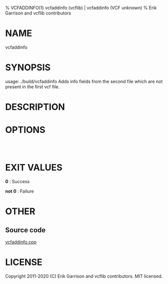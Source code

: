% VCFADDINFO(1) vcfaddinfo (vcflib) | vcfaddinfo (VCF unknown)
% Erik Garrison and vcflib contributors

# NAME

vcfaddinfo

# SYNOPSIS

usage: ./build/vcfaddinfo <vcf file> <vcf file> Adds info fields from the second file which are not present in the first vcf file.

# DESCRIPTION



# OPTIONS

```



```



# EXIT VALUES

**0**
: Success

**not 0**
: Failure

# OTHER

## Source code

[vcfaddinfo.cpp](https://github.com/vcflib/vcflib/blob/master/src/vcfaddinfo.cpp)

# LICENSE

Copyright 2011-2020 (C) Erik Garrison and vcflib contributors. MIT licensed.

<!--
  Created with ./scripts/bin2md.rb scripts/bin2md-template.erb
-->
